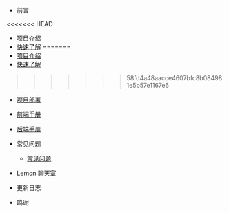 - 前言

<<<<<<< HEAD
  - [项目介绍](./docs/前言/项目介绍.md)
  - [快速了解](./docs/前言/快速了解.md)
=======
  - [项目介绍](./docs/)
  - [快速了解](./docs/)
>>>>>>> 58fd4a48aacce4607bfc8b084981e5b57e1167e6
  - [项目部署](./docs/)
  - [前端手册](./docs/)
  - [后端手册](./docs/)

- 常见问题

  - [常见问题](./docs/)

- Lemon 聊天室

- 更新日志

- 鸣谢

